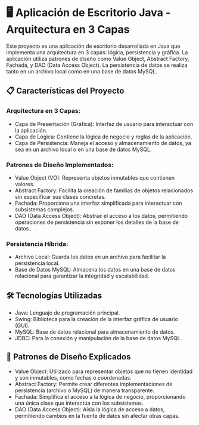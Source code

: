 # 🖥️ Aplicación de Escritorio Java - Arquitectura en 3 Capas

Este proyecto es una aplicación de escritorio desarrollada en Java que implementa una arquitectura en 3 capas: lógica, persistencia y gráfica. La aplicación utiliza patrones de diseño como Value Object, Abstract Factory, Fachada, y DAO (Data Access Object). La persistencia de datos se realiza tanto en un archivo local como en una base de datos MySQL.

## 📋 Características del Proyecto

### Arquitectura en 3 Capas:
- Capa de Presentación (Gráfica): Interfaz de usuario para interactuar con la aplicación.
- Capa de Lógica: Contiene la lógica de negocio y reglas de la aplicación.
- Capa de Persistencia: Maneja el acceso y almacenamiento de datos, ya sea en un archivo local o en una base de datos MySQL.

### Patrones de Diseño Implementados:
- Value Object (VO): Representa objetos inmutables que contienen valores.
- Abstract Factory: Facilita la creación de familias de objetos relacionados sin especificar sus clases concretas.
- Fachada: Proporciona una interfaz simplificada para interactuar con subsistemas complejos.
- DAO (Data Access Object): Abstrae el acceso a los datos, permitiendo operaciones de persistencia sin exponer los detalles de la base de datos.

### Persistencia Híbrida:
- Archivo Local: Guarda los datos en un archivo para facilitar la persistencia local.
- Base de Datos MySQL: Almacena los datos en una base de datos relacional para garantizar la integridad y escalabilidad.

## 🛠️ Tecnologías Utilizadas
- Java: Lenguaje de programación principal.
- Swing: Biblioteca para la creación de la interfaz gráfica de usuario (GUI).
- MySQL: Base de datos relacional para almacenamiento de datos.
- JDBC: Para la conexión y manipulación de la base de datos MySQL.

## 📖 Patrones de Diseño Explicados
- Value Object: Utilizado para representar objetos que no tienen identidad y son inmutables, como fechas o coordenadas.
- Abstract Factory: Permite crear diferentes implementaciones de persistencia (archivo o MySQL) de manera transparente.
- Fachada: Simplifica el acceso a la lógica de negocio, proporcionando una única clase que interactúa con los subsistemas.
- DAO (Data Access Object): Aísla la lógica de acceso a datos, permitiendo cambios en la fuente de datos sin afectar otras capas.
